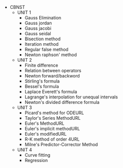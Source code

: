 * CBNST
  * UNIT 1 
    * Gauss Elimination
    * Gauss jordan
    * Gauss jacobi
    * Gauss seidal
    * Bisection method
    * Iteration method
    * Regular false method
    * Newton raphson' method
  * UNIT 2
    * Finite difference
    * Relation between operators
    * Newton forward/backword
    * Stirling's formula
    * Bessel's formula
    * Laplace Everett's formula
    * Lagrange's interpolation for unequal intervals
    * Newton's divided difference formula
  * UNIT 3
    * Picard's method for ODEURL
    * Taylor's Series MethodURL
    * Euler's MethodURL
    * Euler's implicit methodURL
    * Euler's modifiedURL
    * R-K method of order 4URL
    * Milne's Predictor-Corrector Method
  * UNIT 4
    * Curve fitting
    * Regression 
